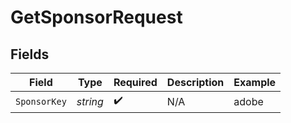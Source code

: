 # GetSponsorRequest


## Fields

| Field              | Type               | Required           | Description        | Example            |
| ------------------ | ------------------ | ------------------ | ------------------ | ------------------ |
| `SponsorKey`       | *string*           | :heavy_check_mark: | N/A                | adobe              |